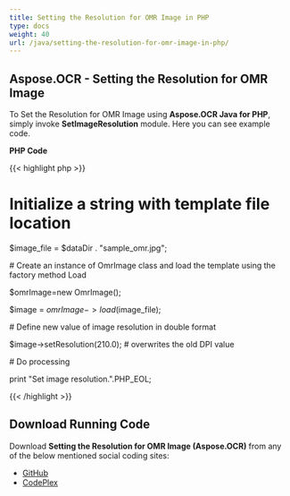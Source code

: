 ```yaml
---
title: Setting the Resolution for OMR Image in PHP
type: docs
weight: 40
url: /java/setting-the-resolution-for-omr-image-in-php/
---
```


## **Aspose.OCR - Setting the Resolution for OMR Image**
To Set the Resolution for OMR Image using **Aspose.OCR Java for PHP**, simply invoke **SetImageResolution** module. Here you can see example code.

**PHP Code**

{{< highlight php >}}

 # Initialize a string with template file location

$image_file = $dataDir . "sample_omr.jpg";

\# Create an instance of OmrImage class and load the template using the factory method Load

$omrImage=new OmrImage();

$image = $omrImage->load($image_file);

\# Define new value of image resolution in double format

$image->setResolution(210.0); # overwrites the old DPI value

\# Do processing

print "Set image resolution.".PHP_EOL;

{{< /highlight >}}
## **Download Running Code**
Download **Setting the Resolution for OMR Image (Aspose.OCR)** from any of the below mentioned social coding sites:

- [GitHub](https://github.com/aspose-ocr/Aspose.OCR-for-Java/blob/master/Plugins/Aspose_OCR_Java_for_PHP/src/aspose/ocr/WorkingWithOMR/SetImageResolution.php)
- [CodePlex](https://asposeocrjavaphp.codeplex.com/SourceControl/latest#src/aspose/ocr/WorkingWithOMR/SetImageResolution.php)
